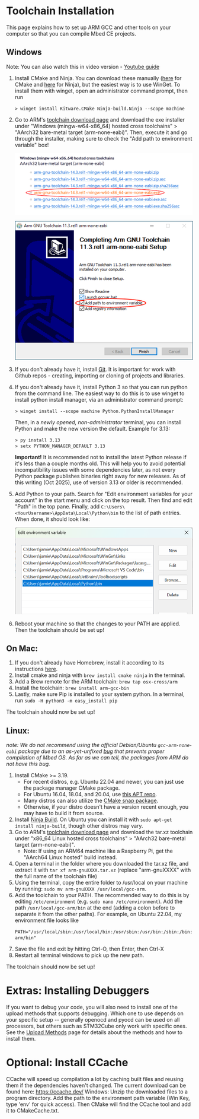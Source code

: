 # Toolchain Installation

This page explains how to set up ARM GCC and other tools on your computer so that you can compile Mbed CE projects.

## Windows

Note: You can also watch this in video version - [Youtube guide](https://youtu.be/ubf6ODHOHEs)

1. Install CMake and Ninja. You can download these manually ([here](https://cmake.org/download/) for CMake and [here](https://github.com/ninja-build/ninja/releases) for Ninja), but the easiest way is to use WinGet. To install them with winget, open an administrator command prompt, then run
    ```
    > winget install Kitware.CMake Ninja-build.Ninja --scope machine
    ```

2. Go to ARM's [toolchain download page](https://developer.arm.com/downloads/-/arm-gnu-toolchain-downloads) and download the exe installer under "Windows (mingw-w64-x86_64) hosted cross toolchains" &gt; "AArch32 bare-metal target (arm-none-eabi)".  Then, execute it and go through the installer, making sure to check the "Add path to environment variable" box!

    ![ARM toolchain download link](img/arm-toolchain-download.png)

    ![ARM toolchain installer](img/arm-toolchain-installer.png)

3. If you don't already have it, install [Git](https://git-scm.com/). It is important for work with Github repos - creating, importing or cloning of projects and libraries.

4. If you don't already have it, install Python 3 so that you can run python from the command line. The easiest way to do this is to use winget to install python install manager, via an administrator command prompt:
    ```
    > winget install --scope machine Python.PythonInstallManager
    ```
    Then, in a *newly opened, non-administrator* terminal, you can install Python and make the new version the default. Example for 3.13:
    ```
    > py install 3.13
    > setx PYTHON_MANAGER_DEFAULT 3.13
    ```
    
    **Important!** It is recommended not to install the latest Python release if it's less than a couple months old. This will help you to avoid potential incompatibility issues with some dependencies later, as not every Python package publishes binaries right away for new releases. As of this writing (Oct 2025), use of version 3.13 or older is recommended.

5. Add Python to your path. Search for "Edit environment variables for your account" in the start menu and click on the top result. Then find and edit "Path" in the top pane. Finally, add `C:\Users\<YourUsername>\AppData\Local\Python\bin` to the list of path entries. When done, it should look like: 

    ![Path dialog](img/python-in-user-path.png)

6. Reboot your machine so that the changes to your PATH are applied. Then the toolchain should be set up!

## On Mac:
1. If you don't already have Homebrew, install it according to its instructions [here](https://brew.sh/).
2. Install cmake and ninja with `brew install cmake ninja` in the terminal.
3. Add a Brew remote for the ARM toolchain: `brew tap osx-cross/arm`
4. Install the toolchain: `brew install arm-gcc-bin`
5. Lastly, make sure Pip is installed to your system python.  In a terminal, run `sudo -H python3 -m easy_install pip` 

The toolchain should now be set up!

## Linux:
_note: We do not recommend using the official Debian/Ubuntu `gcc-arm-none-eabi` package due to an as-yet-unfixed [bug](https://bugs.debian.org/cgi-bin/bugreport.cgi?bug=953844) that prevents proper compilation of Mbed OS.  As far as we can tell, the packages from ARM do not have this bug._

1. Install CMake >= 3.19. 
    - For recent distros, e.g. Ubuntu 22.04 and newer, you can just use the package manager CMake package.
    - For Ubuntu 16.04, 18.04, and 20.04, use [this APT repo](https://apt.kitware.com/).
    - Many distros can also utilize the [CMake snap package](https://snapcraft.io/cmake). 
    - Otherwise, if your distro doesn't have a version recent enough, you may have to build it from source.
2. Install [Ninja Build](https://ninja-build.org/).  On Ubuntu you can install it with `sudo apt-get install ninja-build`, though other distros may vary.
3. Go to ARM's [toolchain download page](https://developer.arm.com/downloads/-/arm-gnu-toolchain-downloads) and download the tar.xz toolchain under "x86_64 Linux hosted cross toolchains" &gt; "AArch32 bare-metal target (arm-none-eabi)".
    - Note: If using an ARM64 machine like a Raspberry Pi, get the "AArch64 Linux hosted" build instead.
4. Open a terminal in the folder where you downloaded the tar.xz file, and extract it with `tar xf arm-gnuXXXX.tar.xz` (replace "arm-gnuXXXX" with the full name of the toolchain file)
5. Using the terminal, copy the entire folder to /usr/local on your machine by running: `sudo mv arm-gnuXXXX /usr/local/gcc-arm`.
6. Add the toolchain to your PATH.  The recommended way to do this is by editing `/etc/environment` (e.g. `sudo nano /etc/environment`).  Add the path `/usr/local/gcc-arm/bin` at the end (adding a colon before to separate it from the other paths).  For example, on Ubuntu 22.04, my environment file looks like
    ```shell
    PATH="/usr/local/sbin:/usr/local/bin:/usr/sbin:/usr/bin:/sbin:/bin:/usr/games:/usr/local/games:/snap/bin/:/usr/local/gcc-arm/bin"
    ```
7. Save the file and exit by hitting Ctrl-O, then Enter, then Ctrl-X
8. Restart all terminal windows to pick up the new path.

The toolchain should now be set up!

# Extras: Installing Debuggers
If you want to debug your code, you will also need to install one of the upload methods that supports debugging.  Which one to use depends on your specific setup -- generally openocd and pyocd can be used on all processors, but others such as STM32Cube only work with specific ones.  See the [Upload Methods](../upload-methods.md) page for details about the methods and how to install them.

# Optional: Install CCache
CCache will speed up compilation a lot by caching built files and reusing them if the dependencies haven't changed. The current download can be found here: https://ccache.dev/
Windows: Unzip the downloaded files to a program directory. Add the path to the environment path variable (Win Key, type 'env' for quick access). Then CMake will find the CCache tool and add it to CMakeCache.txt.

